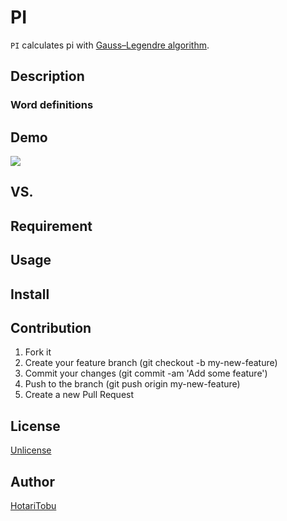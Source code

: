 # PI

`PI` calculates pi with [Gauss–Legendre algorithm](https://en.wikipedia.org/wiki/Gauss%E2%80%93Legendre_algorithm).

## Description



### Word definitions



## Demo

![](img/demo.gif)

## VS.



## Requirement



## Usage



## Install



## Contribution

1. Fork it
2. Create your feature branch (git checkout -b my-new-feature)
3. Commit your changes (git commit -am 'Add some feature')
4. Push to the branch (git push origin my-new-feature)
5. Create a new Pull Request

## License

[Unlicense](LICENSE)

## Author

[HotariTobu](https://github.com/HotariTobu)
